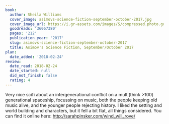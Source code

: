 ```yaml
---
book:
  author: Sheila Williams
  cover_image: asimovs-science-fiction-september-october-2017.jpg
  cover_image_url: https://i.gr-assets.com/images/S/compressed.photo.goodreads.com/books/1504371081l/36067380._SX98_.jpg
  goodreads: '36067380'
  pages: '212'
  publication_year: '2017'
  slug: asimovs-science-fiction-september-october-2017
  title: Asimov's Science Fiction, September/October 2017
plan:
  date_added: '2018-02-24'
review:
  date_read: 2018-02-24
  date_started: null
  did_not_finish: false
  rating: 4
---
```


Very nice scifi about an intergenerational conflict on a multi(think &gt;100) generational spaceship, focussing on music, both the people keeping old music alive, and the younger people rejecting history. I liked the setting and world building and characters, but it fell a bit flat, all things considered. You can find it online here: <a target="_blank" href="http://sarahpinsker.com/wind_will_rove/" rel="nofollow">http://sarahpinsker.com/wind_will_rove/</a>
